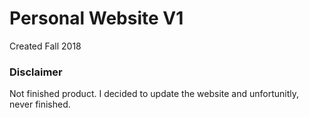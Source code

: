 # Personal Website V1

Created Fall 2018

### Disclaimer
Not finished product. I decided to update the website and unfortunitly, never finished.
